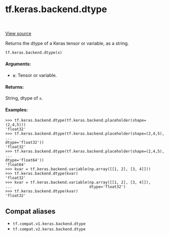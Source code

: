 <div itemscope itemtype="http://developers.google.com/ReferenceObject">
<meta itemprop="name" content="tf.keras.backend.dtype" />
<meta itemprop="path" content="Stable" />
</div>

# tf.keras.backend.dtype

<!-- Insert buttons and diff -->

<table class="tfo-notebook-buttons tfo-api" align="left">
</table>

<a target="_blank" href="/code/stable/tensorflow/python/keras/backend.py">View source</a>



Returns the dtype of a Keras tensor or variable, as a string.

``` python
tf.keras.backend.dtype(x)
```



<!-- Placeholder for "Used in" -->


#### Arguments:


* <b>`x`</b>: Tensor or variable.


#### Returns:

String, dtype of `x`.



#### Examples:



```
>>> tf.keras.backend.dtype(tf.keras.backend.placeholder(shape=(2,4,5)))
'float32'
>>> tf.keras.backend.dtype(tf.keras.backend.placeholder(shape=(2,4,5),
...                                                     dtype='float32'))
'float32'
>>> tf.keras.backend.dtype(tf.keras.backend.placeholder(shape=(2,4,5),
...                                                     dtype='float64'))
'float64'
>>> kvar = tf.keras.backend.variable(np.array([[1, 2], [3, 4]]))
>>> tf.keras.backend.dtype(kvar)
'float32'
>>> kvar = tf.keras.backend.variable(np.array([[1, 2], [3, 4]]),
...                                  dtype='float32')
>>> tf.keras.backend.dtype(kvar)
'float32'
```

## Compat aliases

* `tf.compat.v1.keras.backend.dtype`
* `tf.compat.v2.keras.backend.dtype`

